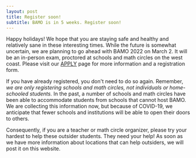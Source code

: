 ```yaml
---
layout: post
title: Register soon!
subtitle: BAMO is in 5 weeks. Register soon!
---
```


Happy holidays! We hope that you are staying safe and healthy and relatively sane in these interesting times. While the future is somewhat uncertain,  we are planning to go ahead with BAMO 2022 on March 2. It will be an in-person exam, 
proctored at schools and math circles on the west coast. Please visit our [APPLY](https://paulzeitz.github.io/apply) page 
for more information and a registration form.
  
If you have already registered, you don't need to do so again. Remember, *we are only registering schools and math circles, not individuals or home-schooled students.*
In the past, a number of schools and math circles have been able to accommodate students from schools that cannot host BAMO.  We are collecting this information now, 
but because of COVID-19, we anticipate that fewer schools and institutions will be able to open their doors to others.

Consequently, if you are a teacher or math circle organizer, please try your hardest to help these outsider students. They need your help! As soon as we have more information about locations that can help outsiders, we will post it on this website.
